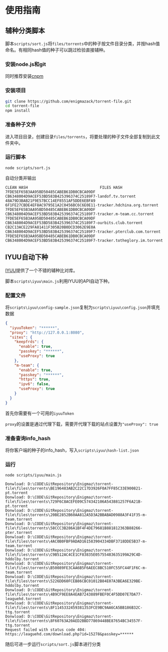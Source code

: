 # 使用指南

## 辅种分类脚本

脚本`scripts/sort.js`将`files/torrents`中的种子按文件目录分类，并按hash值命名。有相同hash值的种子可以跳过检验直接辅种。

### 安装node.js和git

同时推荐安装[cnpm](https://developer.aliyun.com/mirror/NPM?from=tnpm)

### 安装项目

```bash
git clone https://github.com/enigmazack/torrent-file.git
cd torrent-file
npm install
```

### 准备种子文件

进入项目目录，创建目录`files/torrents`，将要处理的种子文件全部复制到此文件夹中。

### 运行脚本

`node scripts/sort.js`

自动分类并输出

```text
CLEAN HASH                                FILES HASH
7FDE5EF65B3AA95BD50485CABEB61DB0CBCA09DF  CB6348004D9ACEF53BD583B425396374C25189F7-landof.tv.torrent
48A79D3BAB21F9E57BCC14EF8551AF5DDE6EBFA9  6F1FE27CBDE4EF8AC9795E1A2C0456BC6C6E0E11-tracker.hdchina.org.torrent
7FDE5EF65B3AA95BD50485CABEB61DB0CBCA09DF  CB6348004D9ACEF53BD583B425396374C25189F7-tracker.m-team.cc.torrent
7FDE5EF65B3AA95BD50485CABEB61DB0CBCA09DF  CB6348004D9ACEF53BD583B425396374C25189F7-ourbits.club.torrent
CB2C13ACE229FA81411F305B20B0DCD3062E9E0A  CB6348004D9ACEF53BD583B425396374C25189F7-tracker.pterclub.com.torrent
7FDE5EF65B3AA95BD50485CABEB61DB0CBCA09DF  CB6348004D9ACEF53BD583B425396374C25189F7-tracker.totheglory.im.torrent
```

## IYUU自动下种

[IYUU](https://gitee.com/ledc/IYUUAutoReseed)提供了一个不错的辅种比对库。  

脚本`scripts\iyuu\main.js`利用IYUU的API自动下种。

### 配置文件

将`scripts\iyuu\config-sample.json`复制为`scripts\iyuu\config.json`并填充数据

```json
{
  "iyuuToken": "******",
  "proxy": "http://127.0.0.1:8080",
  "sites": {
    "keepfrds": {
      "enable": true,
      "passkey": "******",
      "useProxy": true
    },
    "m-team": {
      "enable": true,
      "passkey": "******",
      "https": true,
      "ipv6": false,
      "useProxy": true
    }
  }
}
```

首先你需要有一个可用的`iyuuToken`  

`proxy`的设置是通过代理下载，需要开代理下载的站点设置为`"useProxy": true`

### 准备查询info_hash

将你客户端的种子的info_hash，写入`scripts\iyuu\hash-list.json`

### 运行

`node scripts/iyuu/main.js`

```text
Donwload: D:\CODE\GitRepository\Enigmaz\torrent-file\files\torrents\BE196483AB2C22C17D3926F0A7FF85C33E900821-pt.torrent
Donwload: D:\CODE\GitRepository\Enigmaz\torrent-file\files\torrents\729F6C8ACEFE09C574342106A543881257F6A21B-pt.torrent
Donwload: D:\CODE\GitRepository\Enigmaz\torrent-file\files\torrents\20BE2852B60AA812A5D3A2BBABAD0988A3F41F35-m-team.torrent
Donwload: D:\CODE\GitRepository\Enigmaz\torrent-file\files\torrents\58CCC3B286A1BF4F4DE79681B881812363B88266-pter.torrent
Donwload: D:\CODE\GitRepository\Enigmaz\torrent-file\files\torrents\4AC0B0FBF9ADAD161583904334DBF3718DDE5B37-m-team.torrent
Donwload: D:\CODE\GitRepository\Enigmaz\torrent-file\files\torrents\C9B512AC4CE1CF83835E05755483635199A29C4D-hddolby.torrent
Donwload: D:\CODE\GitRepository\Enigmaz\torrent-file\files\torrents\B50089FE3CAA6B5F6AEEC8BC510FC55FC44F1F6C-m-team.torrent
Donwload: D:\CODE\GitRepository\Enigmaz\torrent-file\files\torrents\5226DD60FCEB86CBC01012B84E07A3BEA6E329BE-hddolby.torrent
Donwload: D:\CODE\GitRepository\Enigmaz\torrent-file\files\torrents\4B9CF9EE8A4EAB7243889FBEF0C4F5DD07E7DA77-leaguehd.torrent
Donwload: D:\CODE\GitRepository\Enigmaz\torrent-file\files\torrents\8F1145332459381353FCE9BC9AA6CA5BB186B32C-ttg.torrent
Donwload: D:\CODE\GitRepository\Enigmaz\torrent-file\files\torrents\8F60763A20AED2BBD77869448BE87654BC34557F-ttg.torrent
Request failed with status code 404: https://leaguehd.com/download.php?id=15278&passkey=******
```

随后可进一步运行`scripts/sort.js`脚本进行分类
